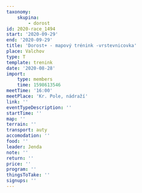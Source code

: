 ```yaml
---
taxonomy:
    skupina:
        - dorost
id: 2020-race_1494
start: '2020-09-29'
end: '2020-09-29'
title: 'Dorost+ - mapový trénink -vrstevnicovka'
place: Valchov
type: T
template: trenink
date: '2020-08-28'
import:
    type: members
    time: 1598613546
meetTime: '16:00'
meetPlace: 'Kr. Pole, nádraží'
link: ''
eventTypeDescription: ''
startTime: ''
map: ''
terrain: ''
transport: auty
accomodation: ''
food: ''
leader: Jenda
note: ''
return: ''
price: ''
program: ''
thingsToTake: ''
signups: ''
---
```


